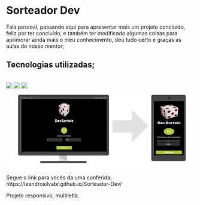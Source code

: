 <h1>Sorteador Dev</h1>

<p>
  Fala pessoal, passando aqui para apresentar mais um projeto concluído, feliz por ter concluído, 
  e também ter modificado algumas coisas para aprimorar ainda mais o meu conhecimento, deu tudo certo 
  e graças as aulas do nosso mentor;  
</p>





<h2>Tecnologias utilizadas;</h2>
  <br>
  <img src="https://img.shields.io/badge/HTML5-E34F26?style=for-the-badge&logo=html5&logoColor=white"/>
<img src="https://img.shields.io/badge/CSS3-1572B6?style=for-the-badge&logo=css3&logoColor=white"/>
<img src="https://img.shields.io/badge/JavaScript-F7DF1E?style=for-the-badge&logo=javascript&logoColor=black"/>

<img src="https://github.com/leandrosilvabr/Sorteador-Dev/blob/main/img/Sorteador%20responsivo.png?raw=true">
<p>Segue o link para vocês da uma conferida; 
https://leandrosilvabr.github.io/Sorteador-Dev/
<br>
<p>Projeto responsivo, multiletla.</p>
